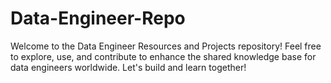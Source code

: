 # Data-Engineer-Repo
Welcome to the Data Engineer Resources and Projects repository!  Feel free to explore, use, and contribute to enhance the shared knowledge base for data engineers worldwide. Let's build and learn together!
